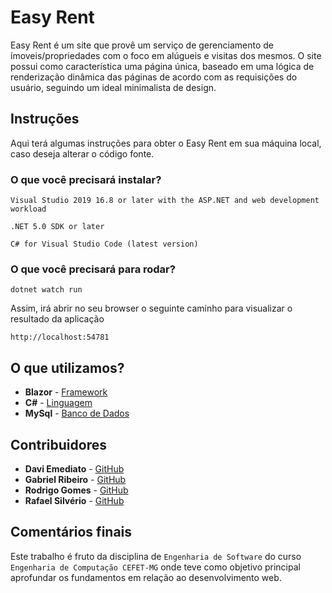 # Easy Rent

Easy Rent é um site que provê um serviço de gerenciamento de ímoveis/propriedades com o foco em alúgueis e visitas dos mesmos.
O site possui como característica uma página única, baseado em uma lógica de renderização dinâmica das páginas de acordo com
as requisições do usuário, seguindo um ideal minimalista de design.

## Instruções 

Aqui terá algumas instruções para obter o Easy Rent em sua máquina local, caso deseja alterar o código fonte.

### O que você precisará instalar?

```
Visual Studio 2019 16.8 or later with the ASP.NET and web development workload
```
```
.NET 5.0 SDK or later
```
```
C# for Visual Studio Code (latest version)
```

### O que você precisará para rodar?

```
dotnet watch run
```

  Assim, irá abrir no seu browser o seguinte caminho para visualizar o resultado da aplicação

```
http://localhost:54781 
```

## O que utilizamos?

*  **Blazor** - [Framework](https://dotnet.microsoft.com/apps/aspnet/web-apps/blazor)
*  **C#** - [Linguagem](https://docs.microsoft.com/en-us/dotnet/csharp/)
* **MySql** - [Banco de Dados](https://www.mysql.com/)

## Contribuidores

* **Davi Emediato**  - [GitHub](https://github.com/daviemediato)
* **Gabriel Ribeiro**  - [GitHub](https://github.com/gabrielrmn)
* **Rodrigo Gomes**  - [GitHub](https://github.com/rgomesms)
* **Rafael Silvério**  - [GitHub](https://github.com/Rafael-l01)




## Comentários finais

Este trabalho é fruto da disciplina de `Engenharia de Software` do curso `Engenharia de Computação CEFET-MG`
onde teve como objetivo principal aprofundar os fundamentos em relação ao desenvolvimento web. 


